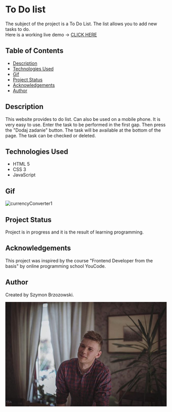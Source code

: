 # To Do list
The subject of the project is a To Do List. The list allows you to add new tasks to do.
<br>Here is a working live demo -> [CLICK HERE](https://boozyboss.github.io/toDoList/)
 
## Table of Contents
* [Description](#description)
* [Technologies Used](#technologies-used)
* [Gif](#gif)
* [Project Status](#project-status)
* [Acknowledgements](#acknowledgements)
* [Author](#author)


## Description
This website provides to do list. Can also be used on a mobile phone. It is very easy to use. Enter the task to be performed in the first gap. Then press the "Dodaj zadanie" button. The task will be available at the bottom of the page. The task can be checked or deleted.

## Technologies Used
- HTML 5
- CSS 3
- JavaScript

## Gif
![currencyConverter1](https://media.giphy.com/media/v1.Y2lkPTc5MGI3NjExMXA3YjJoZ2Rpcjhtd3hkbnc1NDdpZG0ydTdxbTBnZTc2eXYzZG5hOSZlcD12MV9pbnRlcm5hbF9naWZfYnlfaWQmY3Q9Zw/l8igLUC1PhtG21Sa86/giphy.gif)

## Project Status
Project is in progress and it is the result of learning programming.

## Acknowledgements
This project was inspired by the course "Frontend Developer from the basis" by online programming school YouCode. 

## Author
Created by Szymon Brzozowski. 

![Szymon](images/IMG_7526.jpg)


  
